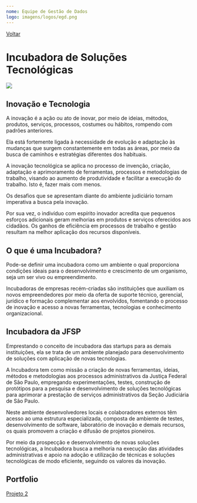 ```yaml
---
nome: Equipe de Gestão de Dados
logo: imagens/logos/egd.png
---
```


[Voltar](/)

# Incubadora de Soluções Tecnológicas

![](https://www.jfsp.jus.br/documentos/administrativo/NUIT/logoIncubadora.JPG)

## Inovação e Tecnologia

A inovação é a ação ou ato de inovar, por meio de ideias, métodos, produtos, serviços, processos, costumes ou hábitos, rompendo com padrões anteriores.

Ela está fortemente ligada à necessidade de evolução e adaptação às mudanças que surgem constantemente em todas as áreas, por meio da busca de caminhos e estratégias diferentes dos habituais.

A inovação tecnológica se aplica no processo de invenção, criação, adaptação e aprimoramento de ferramentas, processos e metodologias de trabalho, visando ao aumento de produtividade e facilitar a execução do trabalho. Isto é, fazer mais com menos.

Os desafios que se apresentam diante do ambiente judiciário tornam imperativa a busca pela inovação.

Por sua vez, o indivíduo com espírito inovador acredita que pequenos esforços adicionais geram melhorias em produtos e serviços oferecidos aos cidadãos. Os ganhos de eficiência em processos de trabalho e gestão resultam na melhor aplicação dos recursos disponíveis.
## O que é uma Incubadora?
 
Pode-se definir uma incubadora como um ambiente o qual proporciona condições ideais para o desenvolvimento e crescimento de um organismo, seja um ser vivo ou empreendimento.

Incubadoras de empresas recém-criadas são instituições que auxiliam os novos empreendedores por meio da oferta de suporte técnico, gerencial, jurídico e formação complementar aos envolvidos, fomentando o processo de inovação e acesso a novas ferramentas, tecnologias e conhecimento organizacional. 

## Incubadora da JFSP

Emprestando o conceito de incubadora das startups para as demais instituições, ela se trata de um ambiente planejado para desenvolvimento de soluções com aplicação de novas tecnologias.

A Incubadora tem como missão a criação de novas ferramentas, ideias, métodos e metodologias aos processos administrativos da Justiça Federal de São Paulo, empregando experimentações, testes, construção de protótipos para a pesquisa e desenvolvimento de soluções tecnológicas para aprimorar a prestação de serviços administrativos da Seção Judiciária de São Paulo.

Neste ambiente desenvolvedores locais e colaboradores externos têm acesso ao uma estrutura especializada, composta de ambiente de testes, desenvolvimento de software, laboratório de inovação e demais recursos, os quais promovem a criação e difusão de projetos pioneiros.

Por meio da prospecção e desenvolvimento de novas soluções tecnológicas, a Incubadora busca a melhoria na execução das atividades administrativas e apoio na adoção e utilização de técnicas e soluções tecnológicas de modo eficiente, seguindo os valores da inovação.

## Portfolio

[Projeto 2](/projetos/projeto-2)
